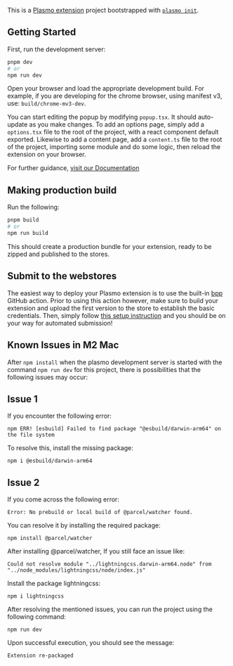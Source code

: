This is a [Plasmo extension](https://docs.plasmo.com/) project bootstrapped with [`plasmo init`](https://www.npmjs.com/package/plasmo).

## Getting Started

First, run the development server:

```bash
pnpm dev
# or
npm run dev
```

Open your browser and load the appropriate development build. For example, if you are developing for the chrome browser, using manifest v3, use: `build/chrome-mv3-dev`.

You can start editing the popup by modifying `popup.tsx`. It should auto-update as you make changes. To add an options page, simply add a `options.tsx` file to the root of the project, with a react component default exported. Likewise to add a content page, add a `content.ts` file to the root of the project, importing some module and do some logic, then reload the extension on your browser.

For further guidance, [visit our Documentation](https://docs.plasmo.com/)

## Making production build

Run the following:

```bash
pnpm build
# or
npm run build
```

This should create a production bundle for your extension, ready to be zipped and published to the stores.

## Submit to the webstores

The easiest way to deploy your Plasmo extension is to use the built-in [bpp](https://bpp.browser.market) GitHub action. Prior to using this action however, make sure to build your extension and upload the first version to the store to establish the basic credentials. Then, simply follow [this setup instruction](https://docs.plasmo.com/framework/workflows/submit) and you should be on your way for automated submission!

## Known Issues in M2 Mac

After `npm install` when the plasmo development server is started with the command `npm run dev` for this project, there is possibilities that the following issues may occur:

## Issue 1

If you encounter the following error:

```shell
npm ERR! [esbuild] Failed to find package "@esbuild/darwin-arm64" on the file system
```

To resolve this, install the missing package:

```shell
npm i @esbuild/darwin-arm64
```

## Issue 2

If you come across the following error:

```shell
Error: No prebuild or local build of @parcel/watcher found.
```

You can resolve it by installing the required package:

```shell
npm install @parcel/watcher
```

After installing @parcel/watcher, If you still face an issue like:

```shell
Could not resolve module "../lightningcss.darwin-arm64.node" from "../node_modules/lightningcss/node/index.js"
```

Install the package lightningcss:

```shell
npm i lightningcss
```

After resolving the mentioned issues, you can run the project using the following command:

```shell
npm run dev
```

Upon successful execution, you should see the message:

```shell
Extension re-packaged
```
